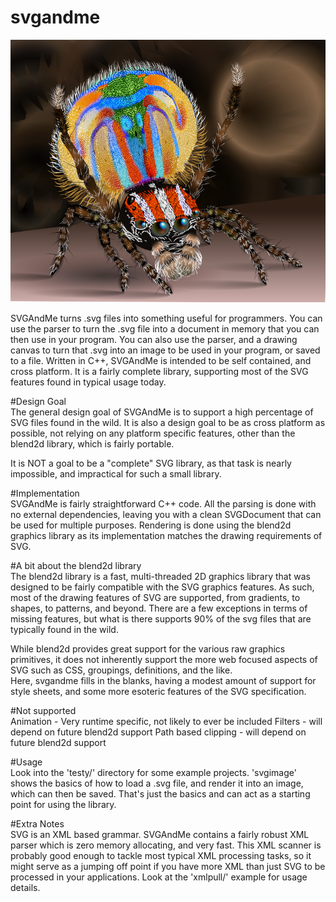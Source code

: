 # svgandme

<img src="gallery/peacockspider.png" alt="peacockspider" width=640/></br>


SVGAndMe turns .svg files into something useful for programmers.  You can use
 the parser to turn the .svg file into a document in memory that you can then
 use in your program.  You can also use the parser, and a drawing canvas
 to turn that .svg into an image to be used in your program, or saved to a file.
 Written in C++, SVGAndMe is intended to be self contained, and cross platform.
 It is a fairly complete library, supporting most of the SVG features found in 
 typical usage today.
 

#Design Goal</br>
The general design goal of SVGAndMe is to support a high percentage
of SVG files found in the wild.  It is also a design goal to be as
cross platform as possible, not relying on any platform specific features, other
than the blend2d library, which is fairly portable.

It is NOT a goal to be a "complete" SVG library, as that task is nearly impossible,
and impractical for such a small library.

#Implementation</br>
SVGAndMe is fairly straightforward C++ code.  All the parsing is done with no 
external dependencies, leaving you with a clean SVGDocument that can be used
for multiple purposes.  Rendering is done using the blend2d graphics library 
as its implementation matches the drawing requirements of SVG.


#A bit about the blend2d library</br>
The blend2d library is a fast, multi-threaded 2D graphics library that was designed to be
fairly compatible with the SVG graphics features.  As such, most of the drawing features of SVG
are supported, from gradients, to shapes, to patterns, and beyond.  There are a few exceptions
in terms of missing features, but what is there supports 90% of the svg files that are
typically found in the wild.
 
While blend2d provides great support for the various raw graphics primitives, it does not
inherently support the more web focused aspects of SVG such as CSS, groupings, definitions, and the like.  
Here, svgandme fills in the blanks, having a modest amount of support for style sheets, and some more esoteric features 
of the SVG specification.

#Not supported</br>
    Animation  - Very runtime specific, not likely to ever be included
    Filters    - will depend on future blend2d support
    Path based clipping - will depend on future blend2d support

#Usage</br>
 Look into the 'testy/' directory for some example projects.  'svgimage' shows the basics of how to 
 load a .svg file, and render it into an image, which can then be saved.  That's just the basics
 and can act as a starting point for using the library.

#Extra Notes</br>
SVG is an XML based grammar.  SVGAndMe contains a fairly robust XML parser which is zero memory allocating, and very fast.  This XML scanner is probably good enough to tackle most typical XML processing tasks, so it might serve as a jumping off point if you have more XML than just SVG to be processed in your applications.  Look at the 'xmlpull/' example for usage details.


